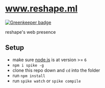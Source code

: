 # www.reshape.ml

[![Greenkeeper badge](https://badges.greenkeeper.io/reshape/www.svg)](https://greenkeeper.io/)

reshape's web presence

## Setup

- make sure [node.js](http://nodejs.org) is at version >= `6`
- `npm i spike -g`
- clone this repo down and `cd` into the folder
- run `npm install`
- run `spike watch` or `spike compile`
